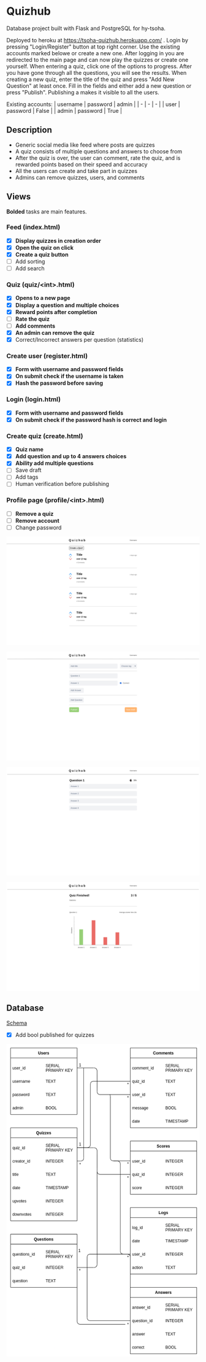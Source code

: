 # Quizhub
Database project built with Flask and PostgreSQL for hy-tsoha.

Deployed to heroku at https://tsoha-quizhub.herokuapp.com/ . Login by pressing "Login/Register" button at top right corner. Use the existing accounts marked belowe or create a new one. After logging in you are redirected to the main page and can now play the quizzes or create one yourself. When entering a quiz, click one of the options to progress. After you have gone through all the questions, you will see the results. When creating a new quiz, enter the title of the quiz and press "Add New Question" at least once. Fill in the fields and either add a new question or press "Publish". Publishing a makes it visible to all the users. 

Existing accounts:
| username | password | admin |
| - | - | - |
| user | password | False |
| admin | password | True |

## Description
- Generic social media like feed where posts are quizzes
- A quiz consists of multiple questions and answers to choose from
- After the quiz is over, the user can comment, rate the quiz, and is rewarded points based on their speed and accuracy
- All the users can create and take part in quizzes
- Admins can remove quizzes, users, and comments

## Views
**Bolded** tasks are main features.

### Feed (index.html)
- [x] **Display quizzes in creation order**
- [x] **Open the quiz on click**
- [x] **Create a quiz button**
- [ ] Add sorting
- [ ] Add search

### Quiz (quiz/\<int>.html)
- [x] **Opens to a new page**
- [x] **Display a question and multiple choices**
- [x] **Reward points after completion**
- [ ] **Rate the quiz**
- [ ] **Add comments**
- [x] **An admin can remove the quiz**
- [x] Correct/Incorrect answers per question (statistics)

### Create user (register.html)
- [x] **Form with username and password fields**
- [x] **On submit check if the username is taken**
- [x] **Hash the password before saving**

### Login (login.html)
- [x] **Form with username and password fields**
- [x] **On submit check if the password hash is correct and login**

### Create quiz (create.html)
- [x] **Quiz name**
- [x] **Add question and up to 4 answers choices**
- [x] **Ability add multiple questions**
- [ ] Save draft
- [ ] Add tags
- [ ] Human verification before publishing

### Profile page (profile/\<int>.html)
- [ ] **Remove a quiz**
- [ ] **Remove account**
- [ ] Change password

![](documentation/images/index.png)

![](documentation/images/create-quiz.png)

![](documentation/images/take-quiz.png)

![](documentation/images/quiz-stats.png)

## Database

[Schema](https://github.com/jpasikainen/tsoha-quizhub/blob/master/schema.sql)

- [x] Add bool published for quizzes 

![](documentation/images/database_chart.png)